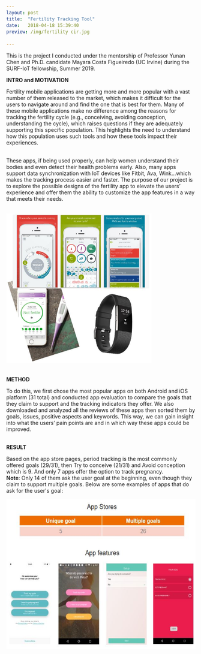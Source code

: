 ```yaml
---
layout: post
title:  "Fertility Tracking Tool"
date:   2018-04-18 15:39:40
preview: /img/fertility cir.jpg

---
```


This is the project I conducted under the mentorship of Professor Yunan Chen and Ph.D. candidate Mayara Costa Figueiredo (UC Irvine)
during the SURF-IoT fellowship, Summer 2019.<br>

**INTRO and MOTIVATION**<br>

Fertility mobile applications are getting more and more popular with a vast number of them released to the market, which makes it difficult for the users to navigate around and find the one that is best for them. Many of these mobile applications make no difference among the reasons for tracking the fertility cycle (e.g., conceiving, avoiding conception, understanding the cycle), which raises questions if they are adequately supporting this specific population. This highlights the need to understand how this population uses such tools and how these tools impact their experiences.<br><br>

These apps, if being used properly, can help women understand their bodies and even detect their health problems early. Also, many apps support data synchronization with IoT devices like Fitbit, Ava, Wink...which makes the tracking process easier and faster. The purpose of our project is to explore the possible designs of the fertility app to elevate the users’ experience and offer them the ability to customize the app features in a way that meets their needs.<br><br>

<img src="/img/fertility gear.jpg" height="400"/> <br><br>

**METHOD**<br>

To do this, we first chose the most popular apps on both Android and iOS platform (31 total) and conducted app evaluation to compare the goals that they claim to support and the tracking indicators they offer. We also downloaded and analyzed all the reviews of these apps then sorted them by goals, issues, positive aspects and keywords. This way, we can gain insight into what the users’ pain points are and in which way these apps could be improved.<br><br>

**RESULT**<br>

Based on the app store pages, period tracking is the most commonly offered goals (29/31), then Try to conceive (21/31) and Avoid conception which is 9. And only 7 apps offer the option to track pregnancy.<br>
**Note**:  Only 14 of them ask the user goal at the beginning, even though they claim to support multiple goals. Below are some examples of apps that do ask for the user's goal: <br>

<img src="/img/fertility goals.jpg" height="400"/> <br><br>

